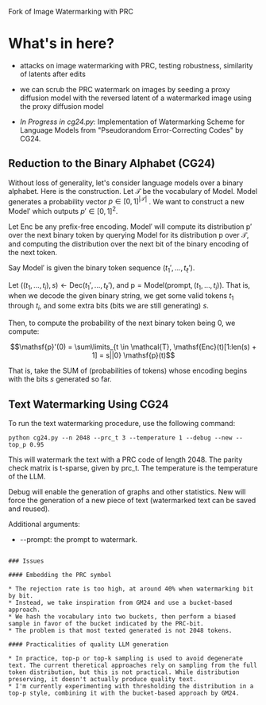 Fork of Image Watermarking with PRC

# What's in here?

* attacks on image watermarking with PRC, testing robustness, similarity of latents after edits
* we can scrub the PRC watermark on images by seeding a proxy diffusion model with the reversed latent of a watermarked image using the proxy diffusion model

* *In Progress in cg24.py:* Implementation of Watermarking Scheme for Language Models from "Pseudorandom Error-Correcting Codes" by CG24.

## Reduction to the Binary Alphabet (CG24)
Without loss of generality, let's consider language models over a binary alphabet. Here is the construction. Let $\mathcal{T}$ be the vocabulary of $\mathsf{Model}$. $\mathsf{Model}$ generates a probability vector $p \in [0,1]^{|\mathcal{T}|}$ . We want to construct a new $\mathsf{Model}'$ which outputs $p' \in [0,1]^2.$ 

Let $\mathsf{Enc}$ be any prefix-free encoding. $\mathsf{Model}'$ will compute its distribution $\mathsf{p}'$ over the next binary token by querying $\mathsf{Model}$ for its distribution $\mathsf{p}$ over $\mathcal{T}$, and computing the distribution over the next bit of the binary encoding of the next token. 

Say $\mathsf{Model}'$ is given the binary token sequence $(t_{1}', \dots, t_\ell')$. 

Let $((t_{1}, \dots, t_{i}), s) \leftarrow \mathsf{Dec}(t_{1}', \dots, t_\ell')$, and $\mathsf{p} = \mathsf{Model}(\text{prompt}, (t_{1}, \dots, t_{i}))$. That is, when we decode the given binary string, we get some valid tokens $t_{1}$ through $t_i$, and some extra bits (bits we are still generating) $s$.

Then, to compute the probability of the next binary token being 0, we compute:

$$\mathsf{p}'(0) = \sum\limits_{t \in \mathcal{T}, \mathsf{Enc}(t)[1:len(s) + 1] = s||0} \mathsf{p}(t)$$

That is, take the SUM of (probabilities of tokens) whose encoding begins with the bits $s$ generated so far. 

## Text Watermarking Using CG24

To run the text watermarking procedure, use the following command:

```
python cg24.py --n 2048 --prc_t 3 --temperature 1 --debug --new --top_p 0.95
```

This will watermark the text with a PRC code of length 2048. The parity check matrix is t-sparse, given by prc_t. The temperature is the temperature of the LLM. 

Debug will enable the generation of graphs and other statistics. New will force the generation of a new piece of text (watermarked text can be saved and reused).

Additional arguments:
* --prompt: the prompt to watermark.

```

### Issues

#### Embedding the PRC symbol

* The rejection rate is too high, at around 40% when watermarking bit by bit.
* Instead, we take inspiration from GM24 and use a bucket-based approach.
* We hash the vocabulary into two buckets, then perform a biased sample in favor of the bucket indicated by the PRC-bit.
* The problem is that most texted generated is not 2048 tokens.

#### Practicalities of quality LLM generation

* In practice, top-p or top-k sampling is used to avoid degenerate text. The current theretical approaches rely on sampling from the full token distribution, but this is not practical. While distribution preserving, it doesn't actually produce quality text.
* I'm currently experimenting with thresholding the distribution in a top-p style, combining it with the bucket-based approach by GM24.
